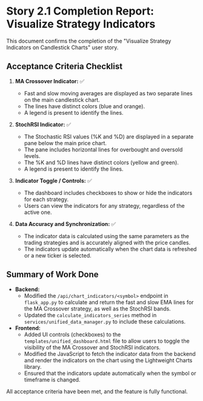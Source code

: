 # Story 2.1 Completion Report: Visualize Strategy Indicators

This document confirms the completion of the "Visualize Strategy Indicators on Candlestick Charts" user story.

## Acceptance Criteria Checklist

1.  **MA Crossover Indicator:** ✅
    *   Fast and slow moving averages are displayed as two separate lines on the main candlestick chart.
    *   The lines have distinct colors (blue and orange).
    *   A legend is present to identify the lines.

2.  **StochRSI Indicator:** ✅
    *   The Stochastic RSI values (%K and %D) are displayed in a separate pane below the main price chart.
    *   The pane includes horizontal lines for overbought and oversold levels.
    *   The %K and %D lines have distinct colors (yellow and green).
    *   A legend is present to identify the lines.

3.  **Indicator Toggle / Controls:** ✅
    *   The dashboard includes checkboxes to show or hide the indicators for each strategy.
    *   Users can view the indicators for any strategy, regardless of the active one.

4.  **Data Accuracy and Synchronization:** ✅
    *   The indicator data is calculated using the same parameters as the trading strategies and is accurately aligned with the price candles.
    *   The indicators update automatically when the chart data is refreshed or a new ticker is selected.

## Summary of Work Done

*   **Backend:**
    *   Modified the `/api/chart_indicators/<symbol>` endpoint in `flask_app.py` to calculate and return the fast and slow EMA lines for the MA Crossover strategy, as well as the StochRSI bands.
    *   Updated the `calculate_indicators_series` method in `services/unified_data_manager.py` to include these calculations.
*   **Frontend:**
    *   Added UI controls (checkboxes) to the `templates/unified_dashboard.html` file to allow users to toggle the visibility of the MA Crossover and StochRSI indicators.
    *   Modified the JavaScript to fetch the indicator data from the backend and render the indicators on the chart using the Lightweight Charts library.
    *   Ensured that the indicators update automatically when the symbol or timeframe is changed.

All acceptance criteria have been met, and the feature is fully functional.
